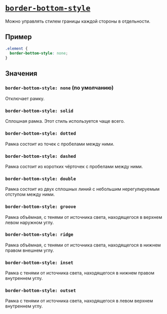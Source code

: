 # [`border-bottom-style`](../index.md)

Можно управлять стилем границы каждой стороны в отдельности.

## Пример

```css
.element {
  border-bottom-style: none;
}
```

## Значения

### `border-bottom-style: none` (по умолчанию)

Отключает рамку.

### `border-bottom-style: solid`

Сплошная рамка. Этот стиль используется чаще всего.

### `border-bottom-style: dotted`

Рамка состоит из точек с пробелами между ними.

### `border-bottom-style: dashed`

Рамка состоит из коротких чёрточек с пробелами между ними.

### `border-bottom-style: double`

Рамка состоит из двух сплошных линий с небольшим нерегулируемым отступом между ними.

### `border-bottom-style: groove`

Рамка объёмная, с тенями от источника света, находящегося в верхнем левом наружном углу.

### `border-bottom-style: ridge`

Рамка объёмная, с тенями от источника света, находящегося в нижнем правом внешнем углу.

### `border-bottom-style: inset`

Рамка с тенями от источника света, находящегося в нижнем правом внутреннем углу.

### `border-bottom-style: outset`

Рамка с тенями от источника света, находящегося в левом верхнем внутреннем углу.
